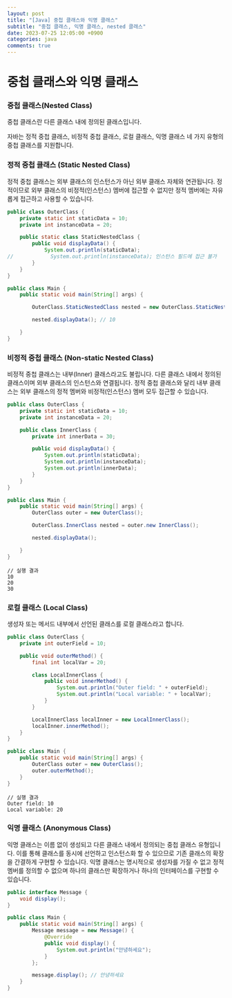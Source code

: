 ```yaml
---
layout: post
title: "[Java] 중첩 클래스와 익명 클래스"
subtitle: "중첩 클래스, 익명 클래스, nested 클래스"
date: 2023-07-25 12:05:00 +0900
categories: java
comments: true
---
```


# 중첩 클래스와 익명 클래스

### 중첩 클래스(Nested Class)

중첩 클래스란 다른 클래스 내에 정의된 클래스입니다.

자바는 정적 중첩 클래스, 비정적 중첩 클래스, 로컬 클래스, 익명 클래스 네 가지 유형의 중첩 클래스를 지원합니다.

### 정적 중첩 클래스 (Static Nested Class)

정적 중첩 클래스는 외부 클래스의 인스턴스가 아닌 외부 클래스 자체와 연관됩니다. 정적이므로 외부 클래스의 비정적(인스턴스) 멤버에 접근할 수 없지만 정적 멤버에는 자유롭게 접근하고 사용할 수 있습니다.

```java
public class OuterClass {
    private static int staticData = 10;
    private int instanceData = 20;

    public static class StaticNestedClass {
        public void displayData() {
            System.out.println(staticData);
//            System.out.println(instanceData); 인스턴스 필드에 접근 불가
        }
    }
}

public class Main {
    public static void main(String[] args) {

        OuterClass.StaticNestedClass nested = new OuterClass.StaticNestedClass();

        nested.displayData(); // 10

    }
}
```

### 비정적 중첩 클래스 (Non-static Nested Class)

비정적 중첩 클래스는 내부(Inner) 클래스라고도 불립니다. 다른 클래스 내에서 정의된 클래스이며 외부 클래스의 인스턴스와 연결됩니다. 정적 중첩 클래스와 달리 내부 클래스는 외부 클래스의 정적 멤버와 비정적(인스턴스) 멤버 모두 접근할 수 있습니다.

```java
public class OuterClass {
    private static int staticData = 10;
    private int instanceData = 20;

    public class InnerClass {
        private int innerData = 30;

        public void displayData() {
            System.out.println(staticData);
            System.out.println(instanceData);
            System.out.println(innerData);
        }
    }
}

public class Main {
    public static void main(String[] args) {
        OuterClass outer = new OuterClass();

        OuterClass.InnerClass nested = outer.new InnerClass();

        nested.displayData();

    }
}
```

```
// 실행 결과
10
20
30
```

### 로컬 클래스 (Local Class)

생성자 또는 메서드 내부에서 선언된 클래스를 로컬 클래스라고 합니다.

```java
public class OuterClass {
    private int outerField = 10;

    public void outerMethod() {
        final int localVar = 20;

        class LocalInnerClass {
            public void innerMethod() {
                System.out.println("Outer field: " + outerField);
                System.out.println("Local variable: " + localVar);
            }
        }

        LocalInnerClass localInner = new LocalInnerClass();
        localInner.innerMethod();
    }
}

public class Main {
    public static void main(String[] args) {
        OuterClass outer = new OuterClass();
        outer.outerMethod();
    }
}
```

```
// 실행 결과
Outer field: 10
Local variable: 20
```

### 익명 클래스 (Anonymous Class)

익명 클래스는 이름 없이 생성되고 다른 클래스 내에서 정의되는 중첩 클래스 유형입니다. 이를 통해 클래스를 동시에 선언하고 인스턴스화 할 수 있으므로 기존 클래스의 확장을 간결하게 구현할 수 있습니다. 익명 클래스는 명시적으로 생성자를 가질 수 없고 정적 멤버를 정의할 수 없으며 하나의 클래스만 확장하거나 하나의 인터페이스를 구현할 수 있습니다.

```java
public interface Message {
    void display();
}

public class Main {
    public static void main(String[] args) {
        Message message = new Message() {
            @Override
            public void display() {
                System.out.println("안녕하세요");
            }
        };

        message.display(); // 안녕하세요
    }
}
```
